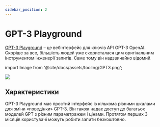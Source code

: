 ```yaml
---
sidebar_position: 2
---
```


# GPT-3 Playground

[GPT-3 Playground](https://beta.openai.com/docs/quickstart) – це вебінтерфейс для ключів API GPT-3 OpenAI. Скоріше за все, більшість людей уже скористалася цим оригінальним інструментом інженерії запитів. Саме тому він надзвичайно відомий.

import Image from '@site/docs/assets/tooling/GPT3.png';

<div style={{textAlign: 'center'}}>
  <img src={Image} style={{width: "750px"}} />
</div>

## Характеристики

GPT-3 Playground має простий інтерфейс із кількома різними шкалами для зміни «поведінки» GPT-3. Він також надає доступ до багатьох моделей GPT з різним параметражем і цінами. Протягом перших 3 місяців користувачі можуть робити запити безкоштовно. 
